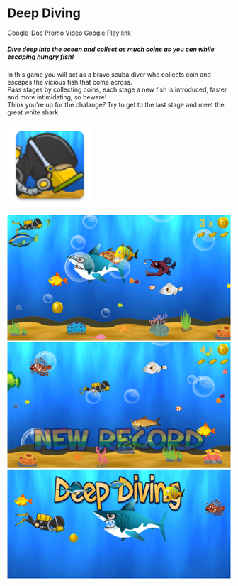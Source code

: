 # Deep Diving

[Google-Doc](https://docs.google.com/document/d/1w6cQPvVO5fuB43tWjU9pKnpVl2wMv3YP2d9w3gouAyo/edit?ts=5883af3b)
[Promo Video](https://www.youtube.com/watch?v=G7ov0_JXZr8&feature=youtu.be)
[Google Play link](https://play.google.com/store/apps/details?id=amit_yoav.deep_diving)

##### Dive deep into the ocean and collect as much coins as you can while escaping hungry fish!

In this game you will act as a brave scuba diver who collects coin and escapes the vicious fish that come across.  
Pass stages by collecting coins, each stage a new fish is introduced, faster and more intimidating, so beware!  
Think you're up for the chalange? Try to get to the last stage and meet the great white shark.  
  
  

  

  
![Game Icon](/app/src/main/res/mipmap-xxxhdpi/ic_launcher.png)  

  
![In-App image 2](/InAppPic2.png)  
![In-App image 1](/InAppPic1.png)  
![Cover Photo](/CoverPhoto.png)
  
  
  

